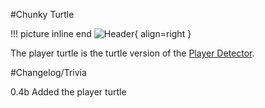 #Chunky Turtle

!!! picture inline end
    ![Header](https://srendi.de/wp-content/uploads/2021/03/Advanced-Player-Turtle.png){ align=right }

The player turtle is the turtle version of the [Player Detector](https://docs.srendi.de/Peripherals/playerdetector/).

#Changelog/Trivia

0.4b
Added the player turtle
